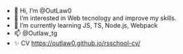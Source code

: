 - 👋 Hi, I’m @OutLaw0
- 👀 I’m interested in Web tecnology and improve my skills. 
- 🌱 I’m currently learning JS, TS, Node.js, Webpack
- 📫 @Outlaw_tg 
- ✨ CV https://outlaw0.github.io/rsschool-cv/

<!---
OutLaw0/OutLaw0 is a ✨ special ✨ repository because its `README.md` (this file) appears on your GitHub profile.
You can click the Preview link to take a look at your changes.
--->

